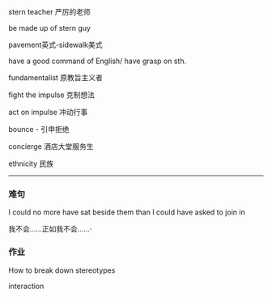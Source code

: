stern teacher 严厉的老师

be made up of stern guy

pavement英式-sidewalk美式

have a good command of English/ have grasp on sth.

fundamentalist 原教旨主义者

fight the impulse 克制想法

act on impulse 冲动行事

bounce - 引申拒绝

concierge 酒店大堂服务生

ethnicity 民族

---

### 难句

I could no more have sat beside them than I could have asked to join in

我不会……正如我不会……·


### 作业

How to break down stereotypes

interaction